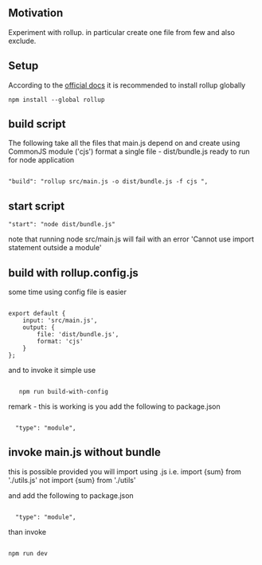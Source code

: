 <h2>Motivation</h2>
Experiment with rollup. in particular create one file from few and also exclude.

<h2>Setup</h2>
According to the <a href='https://rollupjs.org/introduction/#installation'>official docs</a> it is recommended to install rollup globally

```
npm install --global rollup

```

<h2>build script</h2>
The following take all the files that main.js depend on and create using CommonJS module ('cjs') format a single file - dist/bundle.js ready to run for node application 

```

"build": "rollup src/main.js -o dist/bundle.js -f cjs ",

```

<h2>start script</h2>

```
"start": "node dist/bundle.js"

```

note that running node src/main.js will fail with an error 'Cannot use import statement outside a module'


<h2>build with rollup.config.js</h2>
some time using config file is easier

```

export default {
	input: 'src/main.js',
	output: {
		file: 'dist/bundle.js',
		format: 'cjs'
	}
};

```

and to invoke it simple use

```

   npm run build-with-config

```

remark - this is working is you add the following to package.json

```

  "type": "module",

```

<h2>invoke main.js without bundle</h2>

this is possible provided you will import using .js i.e. import {sum} from './utils.js'
not import {sum} from './utils'

<p>and add the following to package.json</p>

```

  "type": "module",

```

than invoke 

```

npm run dev

```
